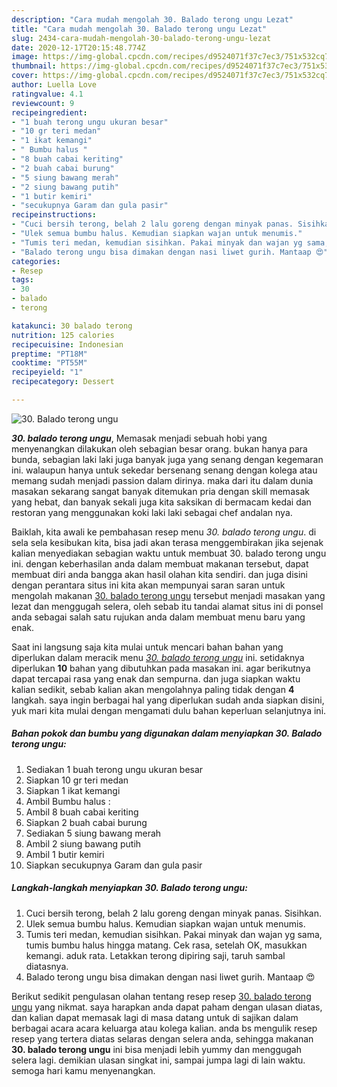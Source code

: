 ```yaml
---
description: "Cara mudah mengolah 30. Balado terong ungu Lezat"
title: "Cara mudah mengolah 30. Balado terong ungu Lezat"
slug: 2434-cara-mudah-mengolah-30-balado-terong-ungu-lezat
date: 2020-12-17T20:15:48.774Z
image: https://img-global.cpcdn.com/recipes/d9524071f37c7ec3/751x532cq70/30-balado-terong-ungu-foto-resep-utama.jpg
thumbnail: https://img-global.cpcdn.com/recipes/d9524071f37c7ec3/751x532cq70/30-balado-terong-ungu-foto-resep-utama.jpg
cover: https://img-global.cpcdn.com/recipes/d9524071f37c7ec3/751x532cq70/30-balado-terong-ungu-foto-resep-utama.jpg
author: Luella Love
ratingvalue: 4.1
reviewcount: 9
recipeingredient:
- "1 buah terong ungu ukuran besar"
- "10 gr teri medan"
- "1 ikat kemangi"
- " Bumbu halus "
- "8 buah cabai keriting"
- "2 buah cabai burung"
- "5 siung bawang merah"
- "2 siung bawang putih"
- "1 butir kemiri"
- "secukupnya Garam dan gula pasir"
recipeinstructions:
- "Cuci bersih terong, belah 2 lalu goreng dengan minyak panas. Sisihkan."
- "Ulek semua bumbu halus. Kemudian siapkan wajan untuk menumis."
- "Tumis teri medan, kemudian sisihkan. Pakai minyak dan wajan yg sama, tumis bumbu halus hingga matang. Cek rasa, setelah OK, masukkan kemangi. aduk rata. Letakkan terong dipiring saji, taruh sambal diatasnya."
- "Balado terong ungu bisa dimakan dengan nasi liwet gurih. Mantaap 😍"
categories:
- Resep
tags:
- 30
- balado
- terong

katakunci: 30 balado terong 
nutrition: 125 calories
recipecuisine: Indonesian
preptime: "PT18M"
cooktime: "PT55M"
recipeyield: "1"
recipecategory: Dessert

---
```



![30. Balado terong ungu](https://img-global.cpcdn.com/recipes/d9524071f37c7ec3/751x532cq70/30-balado-terong-ungu-foto-resep-utama.jpg)

<b><i>30. balado terong ungu</i></b>, Memasak menjadi sebuah hobi yang menyenangkan dilakukan oleh sebagian besar orang. bukan hanya para bunda, sebagian laki laki juga banyak juga yang senang dengan kegemaran ini. walaupun hanya untuk sekedar bersenang senang dengan kolega atau memang sudah menjadi passion dalam dirinya. maka dari itu dalam dunia masakan sekarang sangat banyak ditemukan pria dengan skill memasak yang hebat, dan banyak sekali juga kita saksikan di bermacam kedai dan restoran yang menggunakan koki laki laki sebagai chef andalan nya.

Baiklah, kita awali ke pembahasan resep menu <i>30. balado terong ungu</i>. di sela sela kesibukan kita, bisa jadi akan terasa menggembirakan jika sejenak kalian menyediakan sebagian waktu untuk membuat 30. balado terong ungu ini. dengan keberhasilan anda dalam membuat makanan tersebut, dapat membuat diri anda bangga akan hasil olahan kita sendiri. dan juga disini dengan perantara situs ini kita akan mempunyai saran saran untuk mengolah makanan <u>30. balado terong ungu</u> tersebut menjadi masakan yang lezat dan menggugah selera, oleh sebab itu tandai alamat situs ini di ponsel anda sebagai salah satu rujukan anda dalam membuat menu baru yang enak.




Saat ini langsung saja kita mulai untuk mencari bahan bahan yang diperlukan dalam meracik menu <u><i>30. balado terong ungu</i></u> ini. setidaknya diperlukan <b>10</b> bahan yang dibutuhkan pada masakan ini. agar berikutnya dapat tercapai rasa yang enak dan sempurna. dan juga siapkan waktu kalian sedikit, sebab kalian akan mengolahnya paling tidak dengan <b>4</b> langkah. saya ingin berbagai hal yang diperlukan sudah anda siapkan disini, yuk mari kita mulai dengan mengamati dulu bahan keperluan selanjutnya ini.

<!--inarticleads1-->

##### Bahan pokok dan bumbu yang digunakan dalam menyiapkan 30. Balado terong ungu:

1. Sediakan 1 buah terong ungu ukuran besar
1. Siapkan 10 gr teri medan
1. Siapkan 1 ikat kemangi
1. Ambil  Bumbu halus :
1. Ambil 8 buah cabai keriting
1. Siapkan 2 buah cabai burung
1. Sediakan 5 siung bawang merah
1. Ambil 2 siung bawang putih
1. Ambil 1 butir kemiri
1. Siapkan secukupnya Garam dan gula pasir




<!--inarticleads2-->

##### Langkah-langkah menyiapkan 30. Balado terong ungu:

1. Cuci bersih terong, belah 2 lalu goreng dengan minyak panas. Sisihkan.
1. Ulek semua bumbu halus. Kemudian siapkan wajan untuk menumis.
1. Tumis teri medan, kemudian sisihkan. Pakai minyak dan wajan yg sama, tumis bumbu halus hingga matang. Cek rasa, setelah OK, masukkan kemangi. aduk rata. Letakkan terong dipiring saji, taruh sambal diatasnya.
1. Balado terong ungu bisa dimakan dengan nasi liwet gurih. Mantaap 😍




Berikut sedikit pengulasan olahan tentang resep resep <u>30. balado terong ungu</u> yang nikmat. saya harapkan anda dapat paham dengan ulasan diatas, dan kalian dapat memasak lagi di masa datang untuk di sajikan dalam berbagai acara acara keluarga atau kolega kalian. anda bs mengulik resep resep yang tertera diatas selaras dengan selera anda, sehingga makanan <b>30. balado terong ungu</b> ini bisa menjadi lebih yummy dan menggugah selera lagi. demikian ulasan singkat ini, sampai jumpa lagi di lain waktu. semoga hari kamu menyenangkan.
